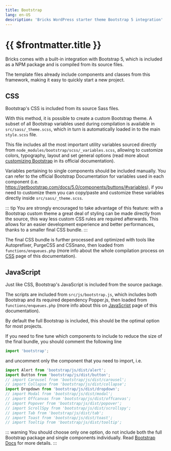 ```yaml
---
title: Bootstrap
lang: en-US
description: 'Bricks WordPress starter theme Bootstrap 5 integration'
---
```


# {{ $frontmatter.title }}

Bricks comes with a built-in integration with Bootstrap 5, which is included as a NPM package and is compiled from its source files.

The template files already include components and classes from this framework, making it easy to quickly start a new project.

## CSS

Bootstrap's CSS is included from its source Sass files.

With this method, it is possible to create a custom Bootstrap theme. A subset of all Bootstrap variables used during compilation is available in `src/sass/_theme.scss`, which in turn is automatically loaded in to the main `style.scss` file.

This  file includes all the most important utility variables sourced directly from `node_modules/bootstrap/scss/_variables.scss`, allowing to customize colors, typography, layout and set general options (read more about [customizing Bootstrap](https://getbootstrap.com/docs/5.0/customize/overview/) in its official documentation).

Variables pertaining to single components should be included manually. You can refer to the official Bootstrap Documentation for variables used in each component (i.e. https://getbootstrap.com/docs/5.0/components/buttons/#variables), if you need to customize them you can copy/paste and customize these variables directly inside `src/sass/_theme.scss`.

::: tip
You are strongly encouraged to take advantage of this feature: with a Bootstrap custom theme a great deal of styling can be made directly from the source, this way less custom CSS rules are required afterwards. This allows for an easier development experience and better performances, thanks to a smaller final CSS bundle.
:::

The final CSS bundle is further processed and optimized with tools like Autoprefixer, PurgeCSS and CSSnano, then loaded from `functions/enqueues.php` (more info about the whole compilation process on [CSS](/theme/css/) page of this documentation).

## JavaScript

Just like CSS, Bootstrap's JavaScript is included from the source package.

The scripts are included from `src/js/bootstrap.js`, which includes both Bootstrap and its required dependency Popper.js, then loaded from `functions/enqueues.php` (more info about this on [JavaScript](/theme/javascript/) page of this documentation).

By default the full Bootstrap is included, this should be the optimal option for most projects.

If you need to fine tune which components to include to reduce the size of the final bundle, you should comment the following line

```js
import 'bootstrap';
```

and uncomment only the component that you need to import, i.e.

```js
import Alert from 'bootstrap/js/dist/alert';
import Button from 'bootstrap/js/dist/button';
// import Carousel from 'bootstrap/js/dist/carousel';
// import Collapse from 'bootstrap/js/dist/collapse';
import Dropdown from 'bootstrap/js/dist/dropdown';
// import Modal from 'bootstrap/js/dist/modal';
// import Offcanvas from 'bootstrap/js/dist/offcanvas';
// import Popover from 'bootstrap/js/dist/popover';
// import ScrollSpy from 'bootstrap/js/dist/scrollspy';
// import Tab from 'bootstrap/js/dist/tab';
// import Toast from 'bootstrap/js/dist/toast';
// import Tooltip from 'bootstrap/js/dist/tooltip';
```

::: warning
You should choose only one option, do not include both the full Bootstrap package and single components individually. Read [Bootstrap Docs](https://getbootstrap.com/docs/5.0/getting-started/webpack/#importing-javascript) for more details.
:::
